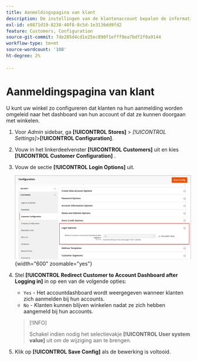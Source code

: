 ```yaml
---
title: Aanmeldingspagina van klant
description: De instellingen van de klantenaccount bepalen de informatie die tijdens de klantenregistratie wordt verzameld en de ervaring die klanten tijdens het proces hebben.
exl-id: e8871d19-8238-40f8-8c5d-1e3136dd9fd2
feature: Customers, Configuration
source-git-commit: 7de285d4cd1e25ec890f1efff9ea7bdf2f0a9144
workflow-type: tm+mt
source-wordcount: '108'
ht-degree: 2%

---
```


# Aanmeldingspagina van klant

U kunt uw winkel zo configureren dat klanten na hun aanmelding worden omgeleid naar het dashboard van hun account of dat ze kunnen doorgaan met winkelen.

1. Voor _Admin_ sidebar, ga **[!UICONTROL Stores]** > _[!UICONTROL Settings]_>**[!UICONTROL Configuration]**.

1. Vouw in het linkerdeelvenster **[!UICONTROL Customers]** uit en kies **[!UICONTROL Customer Configuration]** .

1. Vouw de sectie **[!UICONTROL Login Options]** uit.

   ![&#x200B; Login Opties &#x200B;](assets/customer-configuration-login-options.png){width="600" zoomable="yes"}

1. Stel **[!UICONTROL Redirect Customer to Account Dashboard after Logging in]** in op een van de volgende opties:

   - `Yes` - Het accountdashboard wordt weergegeven wanneer klanten zich aanmelden bij hun accounts.
   - `No` - Klanten kunnen blijven winkelen nadat ze zich hebben aangemeld bij hun accounts.

   >[!INFO]
   >
   >Schakel indien nodig het selectievakje **[!UICONTROL User system value]** uit om de wijziging aan te brengen.

1. Klik op **[!UICONTROL Save Config]** als de bewerking is voltooid.
